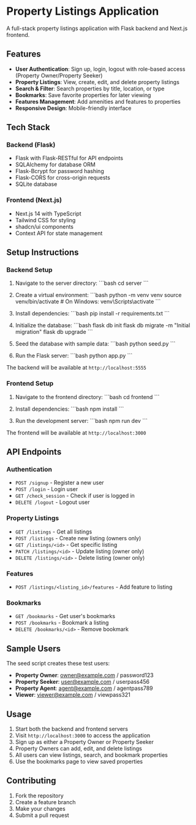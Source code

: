 # Property Listings Application

A full-stack property listings application with Flask backend and Next.js frontend.

## Features

- **User Authentication**: Sign up, login, logout with role-based access (Property Owner/Property Seeker)
- **Property Listings**: View, create, edit, and delete property listings
- **Search & Filter**: Search properties by title, location, or type
- **Bookmarks**: Save favorite properties for later viewing
- **Features Management**: Add amenities and features to properties
- **Responsive Design**: Mobile-friendly interface

## Tech Stack

### Backend (Flask)
- Flask with Flask-RESTful for API endpoints
- SQLAlchemy for database ORM
- Flask-Bcrypt for password hashing
- Flask-CORS for cross-origin requests
- SQLite database

### Frontend (Next.js)
- Next.js 14 with TypeScript
- Tailwind CSS for styling
- shadcn/ui components
- Context API for state management

## Setup Instructions

### Backend Setup

1. Navigate to the server directory:
\`\`\`bash
cd server
\`\`\`

2. Create a virtual environment:
\`\`\`bash
python -m venv venv
source venv/bin/activate  # On Windows: venv\Scripts\activate
\`\`\`

3. Install dependencies:
\`\`\`bash
pip install -r requirements.txt
\`\`\`

4. Initialize the database:
\`\`\`bash
flask db init
flask db migrate -m "Initial migration"
flask db upgrade
\`\`\`

5. Seed the database with sample data:
\`\`\`bash
python seed.py
\`\`\`

6. Run the Flask server:
\`\`\`bash
python app.py
\`\`\`

The backend will be available at `http://localhost:5555`

### Frontend Setup

1. Navigate to the frontend directory:
\`\`\`bash
cd frontend
\`\`\`

2. Install dependencies:
\`\`\`bash
npm install
\`\`\`

3. Run the development server:
\`\`\`bash
npm run dev
\`\`\`

The frontend will be available at `http://localhost:3000`

## API Endpoints

### Authentication
- `POST /signup` - Register a new user
- `POST /login` - Login user
- `GET /check_session` - Check if user is logged in
- `DELETE /logout` - Logout user

### Property Listings
- `GET /listings` - Get all listings
- `POST /listings` - Create new listing (owners only)
- `GET /listings/<id>` - Get specific listing
- `PATCH /listings/<id>` - Update listing (owner only)
- `DELETE /listings/<id>` - Delete listing (owner only)

### Features
- `POST /listings/<listing_id>/features` - Add feature to listing

### Bookmarks
- `GET /bookmarks` - Get user's bookmarks
- `POST /bookmarks` - Bookmark a listing
- `DELETE /bookmarks/<id>` - Remove bookmark

## Sample Users

The seed script creates these test users:

- **Property Owner**: owner@example.com / password123
- **Property Seeker**: user@example.com / userpass456
- **Property Agent**: agent@example.com / agentpass789
- **Viewer**: viewer@example.com / viewpass321



## Usage

1. Start both the backend and frontend servers
2. Visit `http://localhost:3000` to access the application
3. Sign up as either a Property Owner or Property Seeker
4. Property Owners can add, edit, and delete listings
5. All users can view listings, search, and bookmark properties
6. Use the bookmarks page to view saved properties

## Contributing

1. Fork the repository
2. Create a feature branch
3. Make your changes
4. Submit a pull request
